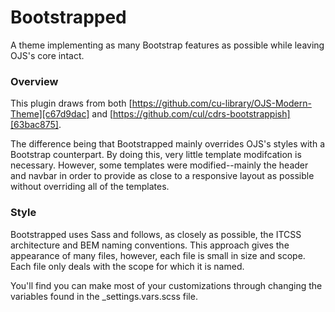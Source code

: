 Bootstrapped
=================

A theme implementing as many Bootstrap features as possible while leaving OJS's core intact.

### Overview

This plugin draws from both [https://github.com/cu-library/OJS-Modern-Theme][c67d9dac] and [https://github.com/cul/cdrs-bootstrappish][63bac875].

The difference being that Bootstrapped mainly overrides OJS's styles with a Bootstrap counterpart. By doing this, very little template modifcation is necessary. However, some templates were modified--mainly the header and navbar in order to provide as close to a responsive layout as possible without overriding all of the templates.

### Style

Bootstrapped uses Sass and follows, as closely as possible, the ITCSS architecture and BEM naming conventions. This approach gives the appearance of many files, however, each file is small in size and scope. Each file only deals with the scope for which it is named.

You'll find you can make most of your customizations through changing the variables found in the \_settings.vars.scss file.


  [c67d9dac]: https://github.com/cu-library/OJS-Modern-Theme "OJS Modern Theme"
  [63bac875]: https://github.com/cul/cdrs-bootstrappish "CDRS Bootstrappish"